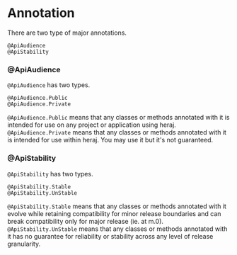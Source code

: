 # Annotation

There are two type of major annotations.

```
@ApiAudience
@ApiStability
```

### @ApiAudience

`@ApiAudience` has two types.

```
@ApiAudience.Public
@ApiAudience.Private
```

`@ApiAudience.Public` means that any classes or methods annotated with it is intended for use on any project or application using heraj.  
`@ApiAudience.Private` means that any classes or methods annotated with it is intended for use within heraj. You may use it but it's not guaranteed.

### @ApiStability

`@ApiStability` has two types.

```
@ApiStability.Stable
@ApiStability.UnStable
```

`@ApiStability.Stable` means that any classes or methods annotated with it evolve while retaining compatibility for minor release boundaries and can break compatibility only for major release (ie. at m.0).  
`@ApiStability.UnStable` means that any classes or methods annotated with it has no guarantee for reliability or stability across any level of release granularity.
